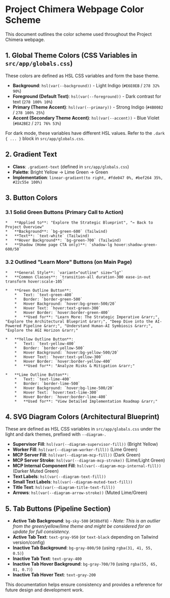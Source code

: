 # Project Chimera Webpage Color Scheme

This document outlines the color scheme used throughout the Project Chimera webpage.

## 1. Global Theme Colors (CSS Variables in `src/app/globals.css`)

These colors are defined as HSL CSS variables and form the base theme.

*   **Background**: `hsl(var(--background))` - Light Indigo (`#E6E0EB` / `278 32% 90%`)
*   **Foreground (Default Text)**: `hsl(var(--foreground))` - Dark contrast for text (`278 100% 10%`)
*   **Primary (Theme Accent)**: `hsl(var(--primary))` - Strong Indigo (`#4B0082` / `278 100% 25%`)
*   **Accent (Secondary Theme Accent)**: `hsl(var(--accent))` - Blue Violet (`#8A2BE2` / `271 76% 53%`)

For dark mode, these variables have different HSL values. Refer to the `.dark { ... }` block in `src/app/globals.css`.

## 2. Gradient Text

*   **Class**: `.gradient-text` (defined in `src/app/globals.css`)
*   **Palette**: Bright Yellow -> Lime Green -> Green
*   **Implementation**: `linear-gradient(to right, #fde047 0%, #bef264 35%, #22c55e 100%)`

## 3. Button Colors

### 3.1 Solid Green Buttons (Primary Call to Action)
    *   **Applied to**: "Explore the Strategic Blueprint", "← Back to Project Overview"
    *   **Background**: `bg-green-600` (Tailwind)
    *   **Text**: `text-white` (Tailwind)
    *   **Hover Background**: `bg-green-700` (Tailwind)
    *   **Shadow (Home page CTA only)**: `shadow-lg hover:shadow-green-600/50`

### 3.2 Outlined "Learn More" Buttons (on Main Page)
    *   **General Style**: `variant="outline" size="lg"`
    *   **Common Classes**: `transition-all duration-300 ease-in-out transform hover:scale-105`

    *   **Green Outline Button**:
        *   Text: `text-green-400`
        *   Border: `border-green-500`
        *   Hover Background: `hover:bg-green-500/20`
        *   Hover Text: `hover:text-green-300`
        *   Hover Border: `hover:border-green-400`
        *   **Used for**: "Learn More: The Strategic Imperative &rarr;", "Explore the Architectural Blueprint &rarr;", "Deep Dive into the AI-Powered Pipeline &rarr;", "Understand Human-AI Symbiosis &rarr;", "Explore the AGI Horizon &rarr;"

    *   **Yellow Outline Button**:
        *   Text: `text-yellow-400`
        *   Border: `border-yellow-500`
        *   Hover Background: `hover:bg-yellow-500/20`
        *   Hover Text: `hover:text-yellow-300`
        *   Hover Border: `hover:border-yellow-400`
        *   **Used for**: "Analyze Risks & Mitigation &rarr;"

    *   **Lime Outline Button**:
        *   Text: `text-lime-400`
        *   Border: `border-lime-500`
        *   Hover Background: `hover:bg-lime-500/20`
        *   Hover Text: `hover:text-lime-300`
        *   Hover Border: `hover:border-lime-400`
        *   **Used for**: "View Detailed Implementation Roadmap &rarr;"


## 4. SVG Diagram Colors (Architectural Blueprint)

These are defined as HSL CSS variables in `src/app/globals.css` under the light and dark themes, prefixed with `--diagram-`.

*   **Supervisor Fill**: `hsl(var(--diagram-supervisor-fill))` (Bright Yellow)
*   **Worker Fill**: `hsl(var(--diagram-worker-fill))` (Lime Green)
*   **MCP Server Fill**: `hsl(var(--diagram-mcp-fill))` (Dark Green)
*   **MCP Server Stroke**: `hsl(var(--diagram-mcp-stroke))` (Lime/Light Green)
*   **MCP Internal Component Fill**: `hsl(var(--diagram-mcp-internal-fill))` (Darker Muted Green)
*   **Text Labels**: `hsl(var(--diagram-text-fill))`
*   **Small Text Labels**: `hsl(var(--diagram-muted-text-fill))`
*   **Title Text**: `hsl(var(--diagram-title-text-fill))`
*   **Arrows**: `hsl(var(--diagram-arrow-stroke))` (Muted Lime/Green)

## 5. Tab Buttons (Pipeline Section)

*   **Active Tab Background**: `bg-sky-500` (`#38bdf8`) - *Note: This is an outlier from the green/yellow/lime theme and might be considered for an update for full consistency.*
*   **Active Tab Text**: `text-gray-950` (or `text-black` depending on Tailwind version/config)
*   **Inactive Tab Background**: `bg-gray-800/50` (using `rgba(31, 41, 55, 0.5)`)
*   **Inactive Tab Text**: `text-gray-400`
*   **Inactive Tab Hover Background**: `bg-gray-700/70` (using `rgba(55, 65, 81, 0.7)`)
*   **Inactive Tab Hover Text**: `text-gray-200`

This documentation helps ensure consistency and provides a reference for future design and development work.
